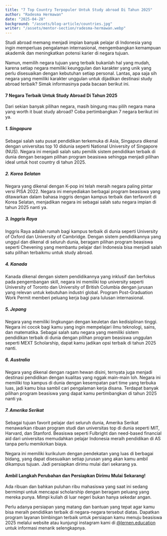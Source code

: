 ```yaml
---
title: "7 Top Country Terpopuler Untuk Study abroad Di Tahun 2025"
author: "Radesma Hermawan"
date: "2025-04-28"
background: "/assets/blog-article/countries.jpg"
writer: "/assets/mentor-section/radesma-hermawan.webp"
---
```


Studi abroad memang menjadi impian banyak pelajar di Indonesia yang ingin memperluas pengalaman internasional, mengembangkan kemampuan akademik dan meningkatkan potensi karier di negara tujuan. 

Namun, memilih negara tujuan yang terbaik bukanlah hal yang mudah, karena setiap negara memiliki keunggulan dan karakter yang unik yang perlu disesuaikan dengan kebutuhan setiap personal. Lantas, apa saja sih negara yang memiliki karakter unggulan untuk dijadikan destinasi study abroad terbaik? Simak informasinya pada bacaan berikut ini. 

#### 7 Negara Terbaik Untuk Study Abroad Di Tahun 2025

Dari sekian banyak pilihan negara, masih bingung mau pilih negara mana yang worth it buat study abroad? Coba pertimbangkan 7 negara berikut ini ya. 

##### 1. Singapura

Sebagai salah satu pusat pendidikan terkemuka di Asia, Singapura dikenal dengan universitas top 10 didunia seperti National University of Singapore (NUS). Negara ini menjadi salah satu pemilik sistem pendidikan terbaik di dunia dengan beragam pilihan program beasiswa sehingga menjadi pilihan ideal untuk host country di tahun 2025. 

##### 2. Korea Selatan 

Negara yang dikenal dengan K-pop ini telah meraih negara paling pintar versi PISA 2022. Negara ini menyediakan berbagai program beasiswa yang ditawarkan dalam bahasa inggris dengan kampus terbaik dan terfavorit di Korea Selatan, menjadikan negara ini sebagai salah satu negara impian di tahun 2025 nanti ya. 

##### 3. Inggris Raya 

Inggris Raya adalah rumah bagi kampus terbaik di dunia seperti University of Oxford dan University of Cambridge. Dengan sistem pendidikannya yang unggul dan dikenal di seluruh dunia, beragam pilihan program beasiswa seperti Chevening yang membantu pelajar dari Indonesia bisa menjadi salah satu pilihan terbaikmu untuk study abroad. 

##### 4. Kanada 

Kanada dikenal dengan sistem pendidikannya yang inklusif dan berfokus pada pengembangan skill, negara ini memiliki top university seperti University of Toronto dan University of British Columbia dengan jurusan yang relevan untuk kebutuhan industri global. Program Post-Graduation Work Permit memberi peluang kerja bagi para lulusan internasional.

##### 5. Jepang 

Negara yang memiliki lingkungan dengan keuletan dan kedisiplinan tinggi. Negara ini cocok bagi kamu yang ingin mempelajari ilmu teknologi, sains, dan matematika. Sebagai salah satu negara yang memiliki sistem pendidikan terbaik di dunia dengan pilihan program beasiswa unggulan seperti MEXT Scholarship, dapat kamu jadikan opsi terbaik di tahun 2025 nanti. 

##### 6. Australia

Negara yang dikenal dengan ragam hewan disini, ternyata juga menjadi destinasi pendidikan dengan kualitas yang nggak main-main loh. Negara ini memiliki top kampus di dunia dengan kesempatan part time yang terbuka luas, jadi kamu bisa sambil cari pengalaman kerja disana. Terdapat banyak pilihan program beasiswa yang dapat kamu pertimbangkan di tahun 2025 nanti ya. 

##### 7. Amerika Serikat

Sebagai tujuan favorit pelajar dari seluruh dunia, Amerika Serikat menawarkan ribuan program studi dan universitas top di dunia seperti MIT, Harvard, dan Stanford. Beasiswa seperti Fulbright dan need-based financial aid dari universitas memudahkan pelajar Indonesia meraih pendidikan di AS tanpa perlu memikirkan biaya.

Negara ini memiliki kurikulum dengan pendekatan yang luas di berbagai bidang, yang dapat disesuaikan setiap jurusan yang akan kamu ambil dikampus tujuan. Jadi persiapkan dirimu mulai dari sekarang ya. 

#### Ambil Langkah Perubahan dan Persiapkan Dirimu Mulai Sekarang!

Ada ribuan dan bahkan puluhan ribu mahasiswa yang saat ini sedang bermimpi untuk mencapai scholarship dengan beragam peluang yang mereka punya. Mimpi kuliah di luar negeri bukan hanya sekedar angan. 

Perlu adanya persiapan yang matang dan bantuan yang tepat agar kamu bisa meraih pendidikan terbaik di negara-negara tersebut diatas. Dapatkan program layanan bimbingan terbaik untuk persiapan kamu menuju beasiswa 2025 melalui website atau kunjungi instagram kami di [@lernen.education](https://www.instagram.com/lernen.education?igsh=MWd5c3B1bWd2M2t0Yg==) untuk informasi menarik selengkapnya. 

